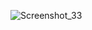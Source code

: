 ![Screenshot_33](https://github.com/1812340/flutter_custom_bullet_point_widget/assets/75122165/dc9471f8-161f-4981-bf03-94ee5b2309a4)
